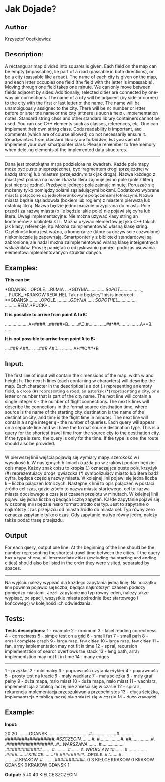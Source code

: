 # Jak Dojade?

## Author:

Krzysztof Ocetkiewicz

## Description:

A rectangular map divided into squares is given. Each field on the map can be empty (impassable), be part of a road (passable in both directions), or be a city (passable like a road). The name of each city is given on the map, and each letter occupies one field (the field with the letter is impassable). Moving through one field takes one minute. We can only move between fields adjacent by sides. Additionally, selected cities are connected by one-way air connections. The name of a city will be adjacent (by side or corner) to the city with the first or last letter of the name.
The name will be unambiguously assigned to the city. There will be no number or letter before or after the name of the city (if there is such a field).
Implementation notes:
Standard string class and other standard library containers cannot be used.
You can use C++ elements such as classes, references, etc.
One can implement their own string class.
Code readability is important, and comments (which are of course allowed) do not necessarily ensure it.
Smartpointers from standard library are forbidden, but you can still implement your own smartpointer class.
Please remember to free memory when deleting elements of the implemented data structures.

---

Dana jest prostokątna mapa podzielona na kwadraty. Każde pole mapy może być puste (nieprzejezdne), być fragmentem drogi (przejezdnej w każdą stronę) lub miastem (przejezdnym tak jak droga). Nazwa każdego z miast jest podana na mapie i każda litera zajmuje jedno pole (pole z literą jest nieprzejezdne). Przebycie jednego pola zajmuje minutę. Poruszać się możemy tylko pomiędzy polami sąsiadującymi bokami. Dodatkowo wybrane miasta połączone są jednokierunkowymi połączeniami lotniczymi.
Nazwa miasta będzie sąsiadowała (bokiem lub rogiem) z miastem pierwszą lub ostatnią literą. Nazwa będzie jednoznacznie przypisana do miasta. Pole przed i za nazwą miasta (o ile będzie takie pole) nie pojawi się cyfra lub litera.
Uwagi implementacyjne:
Nie można używać klasy string ani kontenerów z biblioteki STL.
Można używać elementów języka C++ takich jak klasy, referencje, itp.
Można zaimplementować własną klasę string.
Czytelność kodu jest ważna, a komentarze (które są oczywiście dozwolone) niekoniecznie ją zapewniają.
Smartpointer'y z biblioteki standardowej są zabronione, ale nadal można zaimplementować własną klasę inteligentnych wskaźników.
Proszę pamiętać o odzyskiwaniu pamięci podczas usuwania elementów implementowanych struktur danych.

## Examples:

**This can be:**

*GDANSK....OPOLE....RUMIA
...*GDYNIA......_...._...
_SOPOT............._...._
...PUCK_.*KRAKOW.REDA.HEL
Tak nie będzie:/This is incorrect:
\*\*GDANSK..........OPOLE.
..........*GDYNIA*......
*SOPOTHEL...............
........*..REDA.*PUCK\*..

**It is possible to arrive from point A to B:**

..................
A*####...#####*B..
.....#.C.#........
.....##\*##........
......
.A\*\*B.
......

**It is not possible to arrive from point A to B:**

....##_B
A_##....
....##_B
A_#_C...
...._....
A*##C##*B

## Input:

The first line of input will contain the dimensions of the map: width w and height h. The next h lines (each containing w characters) will describe the map. Each character in the description is a dot (.) representing an empty field, a cross (#) representing a road, an asterisk (\*) representing a city, or a letter or number that is part of the city name.
The next line will contain a single integer k - the number of flight connections. The next k lines will describe the connections in the format source destination time, where source is the name of the starting city, destination is the name of the destination city, and time is the flight time in minutes. The next line will contain a single integer q - the number of queries. Each query will appear on a separate line and will have the format source destination type. This is a query for the shortest travel time from the source city to the destination city. If the type is zero, the query is only for the time. If the type is one, the route should also be provided.

---

W pierwszej linii wejścia pojawią się wymiary mapy: szerokość w i wysokość h. W następnych h liniach (każda po w znaków) podany będzie opis mapy. Każdy znak opisu to kropka (.) oznaczająca puste pole, krzyżyk (#) reprezentujący drogę, gwiazdka (\*) symbolizujący miasto lub litera bądź cyfra, będąca częścią nazwy miasta.
W kolejnej linii pojawi się jedna liczba k – liczba połączeń lotniczych. Następne k linii to opis połączeń w postaci źródło cel czas, gdzie źródło to nazwa miasta startowego, cel to nazwa miasta docelowego a czas jest czasem przelotu w minutach. W kolejnej linii pojawi się jedna liczba q będąca liczbą zapytań. Każde zapytanie pojawi się w osobnej linii i będzie miało format: źródło cel typ. Jest to zapytanie o najkrótszy czas przejazdu od miasta źródło do miasta cel. Typ równy zero oznacza zapytanie tylko o czas. Gdy zapytanie ma typ równy jeden, należy także podać trasę przejazdu.

## Output

For each query, output one line. At the beginning of the line should be the number representing the shortest travel time between the cities. If the query has a type of one, all intermediate cities (excluding the starting and ending cities) should also be listed in the order they were visited, separated by spaces.

---

Na wyjściu należy wypisać dla każdego zapytania jedną linię. Na początku linii powinna pojawić się liczba, będąca najkrótszym czasem podróży pomiędzy miastami. Jeżeli zapytanie ma typ równy jeden, należy także wypisać, po spacji, wszystkie miasta pośrednie (bez startowego i końcowego) w kolejności ich odwiedzania.

## Tests:

**Tests descriptions:**
1 - example
2 - minimum
3 - label reading correctness
4 - correctness
5 - simple test on a grid
6 - small fan
7 - small path
8 - small complete graph
9 - large map, few cities
10 - large map, few cities
11 - fan, array implementation may not fit in time
12 - spiral, recursion implementation of search overflows the stack
13 - long path, array implementation may not fit in time
14 - many edges

---

1 - przykład
2 - minimalny
3 - poprawność czytania etykiet
4 - poprawność
5 - prosty test na kracie
6 - mały wachlarz
7 - mała ścieżka
8 - mały graf pełny
9 - duża mapa, mało miast
10 - duża mapa, mało miast
11 - wachlarz, implementacja z tablicą raczej nie zmieści się w czasie
12 - spirala, rekurencja implementacja przeszukiwania przepełni stos
13 - długa ścieżka, implementacja z tablicą raczej nie zmieści się w czasie
14 - dużo krawędzi

## Example:

**Input:**

20 20
.........GDANSK.....
........_...........
........#...........
........#...........
_##################.
#SZCZECIN.........#.
#.................#.
##................#.
.############_#####.
.#...WARSZAWA.......
.#..................
.#############......
.#...........#......
.#..WROCLAW.##......
.#.._......._.......
.####.......#KIELCE.
......_##.#########.
.OPOLE..#.\*.......#.
........#.KRAKOW..#.
........###########.
0
3
KIELCE KRAKOW 0
KRAKOW GDANSK 0
KRAKOW GDANSK 1

**Output:**
5
40
40 KIELCE SZCZECIN

